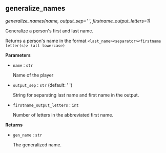 ## generalize_names

*generalize_names(name, output_sep=' ', firstname_output_letters=1)*

Generalize a person's first and last name.

Returns a person's name in the format
    `<last_name><separator><firstname letter(s)> (all lowercase)`

**Parameters**

- `name` : `str`

    Name of the player

- `output_sep` : `str` (default: ' ')

    String for separating last name and first name in the output.

- `firstname_output_letters` : `int`

    Number of letters in the abbreviated first name.

**Returns**

- `gen_name` : `str`

    The generalized name.

